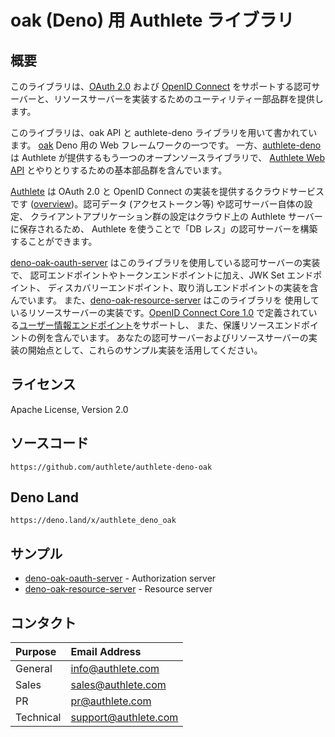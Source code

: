 oak (Deno) 用 Authlete ライブラリ
================================

概要
----

このライブラリは、[OAuth 2.0][RFC6749] および [OpenID Connect][OIDC]
をサポートする認可サーバーと、リソースサーバーを実装するためのユーティリティー部品群を提供します。

このライブラリは、oak API と authlete-deno ライブラリを用いて書かれています。
[oak][Oak] Deno 用の Web フレームワークの一つです。
一方、[authlete-deno][AuthleteDeno] は Authlete が提供するもう一つのオープンソースライブラリで、
[Authlete Web API][AuthleteAPI] とやりとりするための基本部品群を含んでいます。

[Authlete][Authlete] は OAuth 2.0 と OpenID Connect の実装を提供するクラウドサービスです
([overview][AuthleteOverview])。認可データ (アクセストークン等) や認可サーバー自体の設定、
クライアントアプリケーション群の設定はクラウド上の Authlete サーバーに保存されるため、
Authlete を使うことで「DB レス」の認可サーバーを構築することができます。

[deno-oak-oauth-server][DenoOakOauthServer] はこのライブラリを使用している認可サーバーの実装で、
認可エンドポイントやトークンエンドポイントに加え、JWK Set エンドポイント、
ディスカバリーエンドポイント、取り消しエンドポイントの実装を含んでいます。
また、[deno-oak-resource-server][DenoOakResourceServer] はこのライブラリを
使用しているリソースサーバーの実装です。[OpenID Connect Core 1.0][OIDCCore]
で定義されている[ユーザー情報エンドポイント][UserInfoEndpoint]をサポートし、
また、保護リソースエンドポイントの例を含んでいます。
あなたの認可サーバーおよびリソースサーバーの実装の開始点として、これらのサンプル実装を活用してください。

ライセンス
---------

  Apache License, Version 2.0

ソースコード
-----------

  `https://github.com/authlete/authlete-deno-oak`

Deno Land
---------

  `https://deno.land/x/authlete_deno_oak`

サンプル
-------

- [deno-oak-oauth-server][DenoOakOauthServer] - Authorization server
- [deno-oak-resource-server][DenoOakResourceServer] - Resource server

コンタクト
---------

| Purpose   | Email Address        |
|:----------|:---------------------|
| General   | info@authlete.com    |
| Sales     | sales@authlete.com   |
| PR        | pr@authlete.com      |
| Technical | support@authlete.com |

[Authlete]:               https://www.authlete.com/
[AuthleteAPI]:            https://docs.authlete.com/
[AuthleteDeno]:           https://github.com/authlete/authlete-deno
[AuthleteDenoOak]:        https://github.com/authlete/authlete-deno-oak
[AuthleteOverview]:       https://www.authlete.com/documents/overview
[DenoOakOauthServer]:     https://github.com/authlete/deno-oak-oauth-server
[DenoOakResourceServer]:  https://github.com/authlete/deno-oak-resource-server
[Oak]:                    https://github.com/oakserver/oak
[OIDC]:                   https://openid.net/connect/
[OIDCCore]:               https://openid.net/specs/openid-connect-core-1_0.html
[RFC6749]:                https://tools.ietf.org/html/rfc6749
[UserInfoEndpoint]:       https://openid.net/specs/openid-connect-core-1_0.html#UserInfo